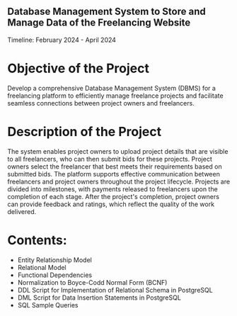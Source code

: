 ## Database Management System to Store and Manage Data of the Freelancing Website
Timeline: February 2024 - April 2024

# Objective of the Project
Develop a comprehensive Database Management System (DBMS) for a freelancing platform to efficiently manage freelance projects and facilitate seamless connections between project owners and freelancers.

# Description of the Project
The system enables project owners to upload project details that are visible to all freelancers, who can then submit bids for these projects. Project owners select the freelancer that best meets their requirements based on submitted bids. The platform supports effective communication between freelancers and project owners throughout the project lifecycle. Projects are divided into milestones, with payments released to freelancers upon the completion of each stage. After the project's completion, project owners can provide feedback and ratings, which reflect the quality of the work delivered.

# Contents:
* Entity Relationship Model
* Relational Model
* Functional Dependencies
* Normalization to Boyce-Codd Normal Form (BCNF)
* DDL Script for Implementation of Relational Schema in PostgreSQL
* DML Script for Data Insertion Statements in PostgreSQL
* SQL Sample Queries
